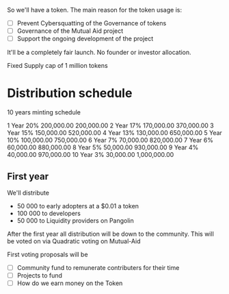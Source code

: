 So we'll have a token. The main reason for the token usage is:
- [ ] Prevent Cybersquatting of the Governance of tokens
- [ ] Governance of the Mutual Aid project
- [ ] Support the ongoing development of the project

It'll be a completely fair launch. No founder or investor allocation.

Fixed Supply cap of 1 million tokens

# Distribution schedule
10 years minting schedule

1	Year	20%	 200,000.00 	 200,000.00 
2	Year	17%	 170,000.00 	 370,000.00 
3	Year	15%	 150,000.00 	 520,000.00 
4	Year	13%	 130,000.00 	 650,000.00 
5	Year	10%	 100,000.00 	 750,000.00 
6	Year	7%	 70,000.00 	 820,000.00 
7	Year	6%	 60,000.00 	 880,000.00 
8	Year	5%	 50,000.00 	 930,000.00 
9	Year	4%	 40,000.00 	 970,000.00 
10	Year	3%	 30,000.00 	 1,000,000.00 

## First year
We'll distribute 
* 50 000 to early adopters at a $0.01 a token
* 100 000 to developers
* 50 000 to Liquidity providers on Pangolin

After the first year all distribution will be down to the community. This will be voted on via Quadratic voting on Mutual-Aid 



First voting proposals will be
- [ ] Community fund to remunerate contributers for their time
- [ ] Projects to fund
- [ ] How do we earn money on the Token